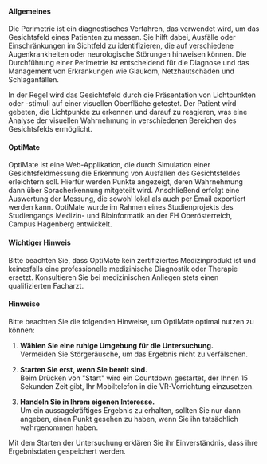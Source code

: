#### Allgemeines
Die Perimetrie ist ein diagnostisches Verfahren, das verwendet wird, um das Gesichtsfeld eines Patienten zu messen.
Sie hilft dabei, Ausfälle oder Einschränkungen im Sichtfeld zu identifizieren, die auf verschiedene Augenkrankheiten
oder neurologische Störungen hinweisen können. Die Durchführung einer Perimetrie ist entscheidend für die Diagnose und
das Management von Erkrankungen wie Glaukom, Netzhautschäden und Schlaganfällen.

In der Regel wird das Gesichtsfeld durch die Präsentation von Lichtpunkten oder -stimuli auf einer visuellen Oberfläche
getestet. Der Patient wird gebeten, die Lichtpunkte zu erkennen und darauf zu reagieren, was eine Analyse der visuellen
Wahrnehmung in verschiedenen Bereichen des Gesichtsfelds ermöglicht.

#### OptiMate
OptiMate ist eine Web-Applikation, die durch Simulation einer Gesichtsfeldmessung die Erkennung von Ausfällen des
Gesichtsfeldes erleichtern soll. Hierfür werden Punkte angezeigt, deren Wahrnehmung dann über Spracherkennung mitgeteilt
wird. Anschließend erfolgt eine Auswertung der Messung, die sowohl lokal als auch per Email exportiert werden kann.
OptiMate wurde im Rahmen eines Studienprojekts des Studiengangs Medizin- und Bioinformatik an der FH Oberösterreich,
Campus Hagenberg entwickelt.

#### Wichtiger Hinweis
Bitte beachten Sie, dass OptiMate kein zertifiziertes Medizinprodukt ist und keinesfalls eine professionelle medizinische
Diagnostik oder Therapie ersetzt. Konsultieren Sie bei medizinischen Anliegen stets einen qualifizierten Facharzt.

#### Hinweise
Bitte beachten Sie die folgenden Hinweise, um OptiMate optimal nutzen zu können:

1. **Wählen Sie eine ruhige Umgebung für die Untersuchung.**  
   Vermeiden Sie Störgeräusche, um das Ergebnis nicht zu verfälschen.

2. **Starten Sie erst, wenn Sie bereit sind.**  
   Beim Drücken von "Start" wird ein Countdown gestartet, der Ihnen 15 Sekunden Zeit gibt, Ihr Mobiltelefon in die VR-Vorrichtung einzusetzen.

3. **Handeln Sie in Ihrem eigenen Interesse.**  
   Um ein aussagekräftiges Ergebnis zu erhalten, sollten Sie nur dann angeben, einen Punkt gesehen zu haben, wenn Sie ihn tatsächlich wahrgenommen haben.

Mit dem Starten der Untersuchung erklären Sie ihr Einverständnis, dass ihre Ergebnisdaten gespeichert werden.

